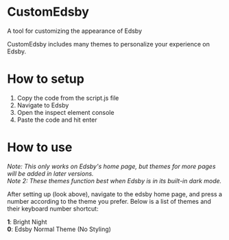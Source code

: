 # CustomEdsby 
A tool for customizing the appearance of Edsby

CustomEdsby includes many themes to personalize your experience on Edsby. 

# How to setup

1. Copy the code from the script.js file
2. Navigate to Edsby
3. Open the inspect element console
4. Paste the code and hit enter


# How to use

*Note: This only works on Edsby's home page, but themes for more pages will be added in later versions.*  
*Note 2: These themes function best when Edsby is in its built-in dark mode.*  
  
After setting up (look above), navigate to the edsby home page, and press a number according to the theme you prefer. Below is a list of themes and their keyboard number shortcut:  

**1**: Bright Night  
**0**: Edsby Normal Theme (No Styling)  
